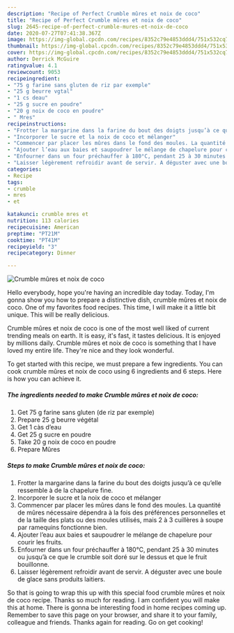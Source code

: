 ```yaml
---
description: "Recipe of Perfect Crumble mûres et noix de coco"
title: "Recipe of Perfect Crumble mûres et noix de coco"
slug: 2645-recipe-of-perfect-crumble-mures-et-noix-de-coco
date: 2020-07-27T07:41:38.367Z
image: https://img-global.cpcdn.com/recipes/8352c79e4853ddd4/751x532cq70/crumble-mures-et-noix-de-coco-photo-principale-de-la-recette.jpg
thumbnail: https://img-global.cpcdn.com/recipes/8352c79e4853ddd4/751x532cq70/crumble-mures-et-noix-de-coco-photo-principale-de-la-recette.jpg
cover: https://img-global.cpcdn.com/recipes/8352c79e4853ddd4/751x532cq70/crumble-mures-et-noix-de-coco-photo-principale-de-la-recette.jpg
author: Derrick McGuire
ratingvalue: 4.1
reviewcount: 9053
recipeingredient:
- "75 g farine sans gluten de riz par exemple"
- "25 g beurre vgtal"
- "1 cs deau"
- "25 g sucre en poudre"
- "20 g noix de coco en poudre"
- " Mres"
recipeinstructions:
- "Frotter la margarine dans la farine du bout des doigts jusqu’à ce qu’elle ressemble à de la chapelure fine."
- "Incorporer le sucre et la noix de coco et mélanger"
- "Commencer par placer les mûres dans le fond des moules. La quantité de mûres nécessaire dépendra à la fois des préférences personnelles et de la taille des plats ou des moules utilisés, mais 2 à 3 cuillères à soupe par ramequins fonctionne bien."
- "Ajouter l’eau aux baies et saupoudrer le mélange de chapelure pour courir les fruits."
- "Enfourner dans un four préchauffer à 180°C, pendant 25 à 30 minutes ou jusqu’à ce que le crumble soit doré sur le dessus et que le fruit bouillonne."
- "Laisser légèrement refroidir avant de servir. A déguster avec une boule de glace sans produits laitiers."
categories:
- Recipe
tags:
- crumble
- mres
- et

katakunci: crumble mres et 
nutrition: 113 calories
recipecuisine: American
preptime: "PT21M"
cooktime: "PT41M"
recipeyield: "3"
recipecategory: Dinner

---
```



![Crumble mûres et noix de coco](https://img-global.cpcdn.com/recipes/8352c79e4853ddd4/751x532cq70/crumble-mures-et-noix-de-coco-photo-principale-de-la-recette.jpg)

Hello everybody, hope you're having an incredible day today. Today, I'm gonna show you how to prepare a distinctive dish, crumble mûres et noix de coco. One of my favorites food recipes. This time, I will make it a little bit unique. This will be really delicious.



Crumble mûres et noix de coco is one of the most well liked of current trending meals on earth. It is easy, it's fast, it tastes delicious. It is enjoyed by millions daily. Crumble mûres et noix de coco is something that I have loved my entire life. They're nice and they look wonderful.


To get started with this recipe, we must prepare a few ingredients. You can cook crumble mûres et noix de coco using 6 ingredients and 6 steps. Here is how you can achieve it.

<!--inarticleads1-->

##### The ingredients needed to make Crumble mûres et noix de coco:

1. Get 75 g farine sans gluten (de riz par exemple)
1. Prepare 25 g beurre végétal
1. Get 1 càs d’eau
1. Get 25 g sucre en poudre
1. Take 20 g noix de coco en poudre
1. Prepare  Mûres




<!--inarticleads2-->

##### Steps to make Crumble mûres et noix de coco:

1. Frotter la margarine dans la farine du bout des doigts jusqu’à ce qu’elle ressemble à de la chapelure fine.
1. Incorporer le sucre et la noix de coco et mélanger
1. Commencer par placer les mûres dans le fond des moules. La quantité de mûres nécessaire dépendra à la fois des préférences personnelles et de la taille des plats ou des moules utilisés, mais 2 à 3 cuillères à soupe par ramequins fonctionne bien.
1. Ajouter l’eau aux baies et saupoudrer le mélange de chapelure pour courir les fruits.
1. Enfourner dans un four préchauffer à 180°C, pendant 25 à 30 minutes ou jusqu’à ce que le crumble soit doré sur le dessus et que le fruit bouillonne.
1. Laisser légèrement refroidir avant de servir. A déguster avec une boule de glace sans produits laitiers.




So that is going to wrap this up with this special food crumble mûres et noix de coco recipe. Thanks so much for reading. I am confident you will make this at home. There is gonna be interesting food in home recipes coming up. Remember to save this page on your browser, and share it to your family, colleague and friends. Thanks again for reading. Go on get cooking!
